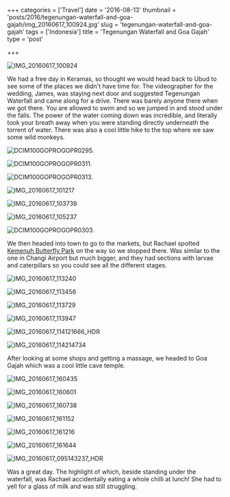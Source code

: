 +++
categories = ['Travel']
date = '2016-08-13'
thumbnail = 'posts/2016/tegenungan-waterfall-and-goa-gajah/img_20160617_100924.jpg'
slug = 'tegenungan-waterfall-and-goa-gajah'
tags = ['Indonesia']
title = 'Tegenungan Waterfall and Goa Gajah'
type = 'post'

+++

![IMG_20160617_100924](img_20160617_100924.jpg)

We had a free day in Keramas, so thought we would head back to Ubud to see some of the places we didn't have time for. The videographer for the wedding, James, was staying next door and suggested Tegenungan Waterfall and came along for a drive. There was barely anyone there when we got there. You are allowed to swim and so we jumped in and stood under the falls. The power of the water coming down was incredible, and literally took your breath away when you were standing directly underneath the torrent of water. There was also a cool little hike to the top where we saw some wild monkeys.

![DCIM100GOPROGOPR0295.](gopr0295.jpg)

![DCIM100GOPROGOPR0311.](gopr0311.jpg)

![DCIM100GOPROGOPR0313.](gopr0313.jpg)

![IMG_20160617_101217](img_20160617_101217.jpg)

![IMG_20160617_103739](img_20160617_103739.jpg)

![IMG_20160617_105237](img_20160617_105237.jpg)

![DCIM100GOPROGOPR0303.](gopr0303.jpg)

We then headed into town to go to the markets, but Rachael spotted [Kemenuh Butterfly Park](http://www.kemenuhbutterflypark.com/gallery.php) on the way so we stopped there. Was similar to the one in Changi Airport but much bigger, and they had sections with larvae and caterpillars so you could see all the different stages.

![IMG_20160617_113240](img_20160617_113240.jpg)

![IMG_20160617_113456](img_20160617_113456.jpg)

![IMG_20160617_113729](img_20160617_113729.jpg)

![IMG_20160617_113947](img_20160617_113947.jpg)

![IMG_20160617_114121666_HDR](img_20160617_114121666_hdr.jpg)

![IMG_20160617_114214734](img_20160617_114214734.jpg)

After looking at some shops and getting a massage, we headed to Goa Gajah which was a cool little cave temple.

![IMG_20160617_160435](img_20160617_160435.jpg)

![IMG_20160617_160601](img_20160617_160601.jpg)

![IMG_20160617_160738](img_20160617_160738.jpg)

![IMG_20160617_161152](img_20160617_161152.jpg)

![IMG_20160617_161216](img_20160617_161216.jpg)

![IMG_20160617_161644](img_20160617_161644.jpg)

![IMG_20160617_095143237_HDR](img_20160617_095143237_hdr.jpg "An interesting road side store we saw on the way")

Was a great day. The highlight of which, beside standing under the waterfall, was Rachael accidentally eating a whole chilli at lunch! She had to yell for a glass of milk and was still struggling.